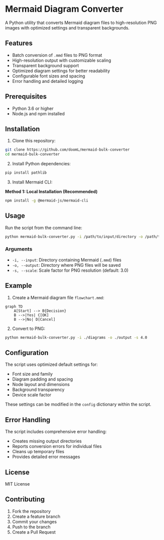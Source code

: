 # Mermaid Diagram Converter

A Python utility that converts Mermaid diagram files to high-resolution PNG images with optimized settings and transparent backgrounds.

## Features

- Batch conversion of `.mmd` files to PNG format
- High-resolution output with customizable scaling
- Transparent background support
- Optimized diagram settings for better readability
- Configurable font sizes and spacing
- Error handling and detailed logging

## Prerequisites

- Python 3.6 or higher
- Node.js and npm installed

## Installation

1. Clone this repository:
```bash
git clone https://github.com/doomL/mermaid-bulk-converter
cd mermaid-bulk-converter
```

2. Install Python dependencies:
```bash
pip install pathlib
```

3. Install Mermaid CLI:

**Method 1: Local Installation (Recommended)**
```bash
npm install -g @mermaid-js/mermaid-cli
```

## Usage

Run the script from the command line:

```bash
python mermaid-bulk-converter.py -i /path/to/input/directory -o /path/to/output/directory -s 3.0
```

### Arguments

- `-i, --input`: Directory containing Mermaid (`.mmd`) files
- `-o, --output`: Directory where PNG files will be saved
- `-s, --scale`: Scale factor for PNG resolution (default: 3.0)

## Example

1. Create a Mermaid diagram file `flowchart.mmd`:
```mermaid
graph TD
    A[Start] --> B{Decision}
    B -->|Yes| C[OK]
    B -->|No| D[Cancel]
```

2. Convert to PNG:
```bash
python mermaid-bulk-converter.py -i ./diagrams -o ./output -s 4.0
```

## Configuration

The script uses optimized default settings for:
- Font size and family
- Diagram padding and spacing
- Node layout and dimensions
- Background transparency
- Device scale factor

These settings can be modified in the `config` dictionary within the script.

## Error Handling

The script includes comprehensive error handling:
- Creates missing output directories
- Reports conversion errors for individual files
- Cleans up temporary files
- Provides detailed error messages

## License

MIT License

## Contributing

1. Fork the repository
2. Create a feature branch
3. Commit your changes
4. Push to the branch
5. Create a Pull Request
